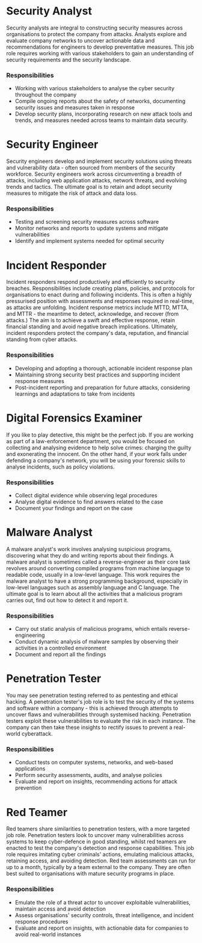 #  Security Analyst

Security analysts are integral to constructing security measures  across organisations to protect the company from attacks. Analysts  explore and evaluate company networks to uncover actionable data and  recommendations for engineers to develop preventative measures. This job role requires working with various stakeholders to gain an  understanding of security requirements and the security landscape.

### Responsibilities

- Working with various stakeholders to analyse the cyber security throughout the company
- Compile ongoing reports about the safety of networks, documenting security issues and measures taken in response
- Develop security plans, incorporating research on new attack tools  and trends, and measures needed across teams to maintain data security.

# Security Engineer                            

Security engineers develop and implement security solutions using  threats and vulnerability data - often sourced from members of the  security workforce. Security engineers work across circumventing a  breadth of attacks, including web application attacks, network threats,  and evolving trends and tactics. The ultimate goal is to retain and  adopt security measures to mitigate the risk of attack and data loss.

### Responsibilities

- Testing and screening security measures across software
- Monitor networks and reports to update systems and mitigate vulnerabilities
- Identify and implement systems needed for optimal security

#  Incident Responder                            

Incident responders respond productively and efficiently to security  breaches. Responsibilities include creating plans, policies, and  protocols for organisations to enact during and following incidents.  This is often a highly pressurised position with assessments and  responses required in real-time, as attacks are unfolding. Incident  response metrics include MTTD, MTTA, and MTTR - the meantime to detect,  acknowledge, and recover (from attacks.) The aim is to achieve a swift  and effective response, retain financial standing and avoid negative  breach implications. Ultimately, incident responders protect the  company's data, reputation, and financial standing from cyber attacks.

### Responsibilities

- Developing and adopting a thorough, actionable incident response plan
- Maintaining strong security best practices and supporting incident response measures
- Post-incident reporting and preparation for future attacks, considering learnings and adaptations to take from incidents

#  Digital Forensics Examiner                            

If you like to play detective, this might be the perfect job. If you  are working as part of a law-enforcement department, you would be  focused on collecting and analysing evidence to help solve crimes:  charging the guilty and exonerating the innocent. On the other hand, if  your work falls under defending a company's network, you will be using  your forensic skills to analyse incidents, such as policy violations.

### Responsibilities

- Collect digital evidence while observing legal procedures
- Analyse digital evidence to find answers related to the case
- Document your findings and report on the case

#  Malware Analyst                            

A malware analyst's work involves analysing suspicious programs,  discovering what they do and writing reports about their findings. A  malware analyst is sometimes called a reverse-engineer as their core  task revolves around converting compiled programs from machine language  to readable code, usually in a low-level language. This work requires  the malware analyst to have a strong programming background, especially  in low-level languages such as assembly language and C language. The  ultimate goal is to learn about all the activities that a malicious  program carries out, find out how to detect it and report it.

### Responsibilities

- Carry out static analysis of malicious programs, which entails reverse-engineering
- Conduct dynamic analysis of malware samples by observing their activities in a controlled environment
- Document and report all the findings

# Penetration Tester                            

You may see penetration testing referred to as pentesting and ethical hacking. A penetration tester's job role is to test the security of the systems and software within a company - this is achieved through  attempts to uncover flaws and vulnerabilities through systemised  hacking. Penetration testers exploit these vulnerabilities to evaluate  the risk in each instance. The company can then take these insights to  rectify issues to prevent a real-world cyberattack.

### Responsibilities

- Conduct tests on computer systems, networks, and web-based applications
- Perform security assessments, audits, and analyse policies
- Evaluate and report on insights, recommending actions for attack prevention

# Red Teamer                            

Red teamers share similarities to penetration testers, with a more  targeted job role. Penetration testers look to uncover many  vulnerabilities across systems to keep cyber-defence in good standing,  whilst red teamers are enacted to test the company's detection and  response capabilities. This job role requires imitating cyber criminals' actions, emulating malicious attacks, retaining access, and avoiding  detection. Red team assessments can run for up to a month, typically by a team external to the company. They are often best suited to  organisations with mature security programs in place.

### Responsibilities

- Emulate the role of a threat actor to uncover exploitable vulnerabilities, maintain access and avoid detection
- Assess organisations' security controls, threat intelligence, and incident response procedures
- Evaluate and report on insights, with actionable data for companies to avoid real-world instances